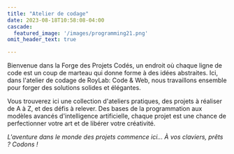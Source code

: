 ```yaml
---
title: "Atelier de codage"
date: 2023-08-18T10:58:08-04:00
cascade:
  featured_image: '/images/programming21.png'
omit_header_text: true

---
```




Bienvenue dans la Forge des Projets Codés, un endroit où chaque ligne de code est un coup de marteau qui donne forme à des idées abstraites. Ici, dans l'atelier de codage de RoyLab: Code & Web, nous travaillons ensemble pour forger des solutions solides et élégantes.

Vous trouverez ici une collection d'ateliers pratiques, des projets à réaliser de A à Z, et des défis à relever. Des bases de la programmation aux modèles avancés d'intelligence artificielle, chaque projet est une chance de perfectionner votre art et de libérer votre créativité.

*L'aventure dans le monde des projets commence ici... À vos claviers, prêts ? Codons !*
